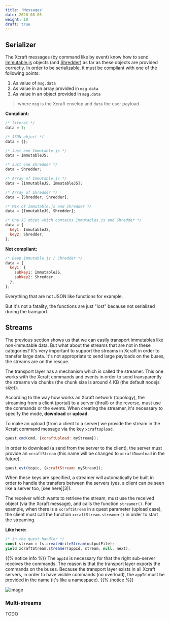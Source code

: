 ```yaml
---
title: 'Messages'
date: 2020-08-05
weight: 10
draft: true
---
```


## Serializer

The Xcraft messages (by command like by event) know how to send
[Immutable.js][1] objects (and [Shredder][2]) as far as these objects are
provided correctly. In order to be serializable, it must be compliant with one
of the following points:

1. As value of `msg.data`
2. As value in an array provided in `msg.data`
3. As value in an object provided in `msg.data`

> where `msg` is the Xcraft envelop and `data` the user payload

**Compliant:**

```js
/* literal */
data = 1;

/* JSON object */
data = {};

/* Just one Immutable.js */
data = ImmutableJS;

/* Just one Shredder */
data = Shredder;

/* Array of Immutable.js */
data = [ImmutableJS, ImmutableJS];

/* Array of Shredder */
data = [Shredder, Shredder];

/* Mix of Immutable.js and Shredder */
data = [ImmutableJS, Shredder];

/* One JS objet which contains Immutables.js and Shredder */
data = {
  key1: ImmutableJS,
  key2: Shredder,
};
```

**Not compliant:**

```js
/* Deep Immutable.js / Shredder */
data = {
  key1: {
    subkey1: ImmutableJS,
    subkey2: Shredder,
  },
};
```

Everything that are not JSON like functions for example.

But it's not a fatality, the functions are just "lost" because not serialized
during the transport.

## Streams

The previous section shows us that we can easily transport immutables like
non-immutable data. But what about the streams that are not in these categories?
It's very important to support the streams in Xcraft in order to transfer large
data. It's not appropriate to send large payloads on the buses, the streams are
on the rescue.

The transport layer has a mechanism which is called the streamer. This one works
with the Xcraft commands and events in order to send transparently the streams
via chunks (the chunk size is around 4 KB (the default nodejs size)).

According to the way how works an Xcraft network (topology), the streaming from
a client (portal) to a server (thrall) or the reverse, must use the commands or
the events. When creating the streamer, it's necessary to specify the mode,
**download** or **upload**.

To make an upload (from a client to a server) we provide the stream in the
Xcraft command message via the key `xcraftUpload`.

```js
quest.cmd(cmd, {xcraftUpload: myStream});
```

In order to download (a send from the server to the client), the server must
provide an `xcraftStream` (this name will be changed to `xcraftDownload` in the
future).

```js
quest.evt(topic, {xcraftStream: myStream});
```

When these keys are specified, a streamer will automatically be built in order
to handle the transfers between the servers (yes, a client can be seen like a
server too, [see here][3]).

The receiver which wants to retrieve the stream, must use the received object
(via the Xcraft message), and calls the function `streamer()`. For example, when
there is a `xcraftStream` in a quest parameter (upload case), the client must
call the function `xcraftStream.streamer()` in order to start the streaming.

**Like here:**

```js
/* in the quest handler */
const stream = fs.createWriteStream(outputFile);
yield xcraftStream.streamer(appId, stream, null, next);
```

{{% notice info %}} The `appId` is necessary for that the right sub-server
receives the commands. The reason is that the transport layer exports the
commands on the buses. Because the transport layer exists in all Xcraft servers,
in order to have visible commands (no overload), the `appId` must be provided in
the name (it's like a namespace). {{% /notice %}}

![image](/img/transport.png)

### Multi-streams

TODO

[1]: https://immutable-js.github.io/immutable-js/
[2]: https://github.com/Xcraft-Inc/xcraft-core-shredder
